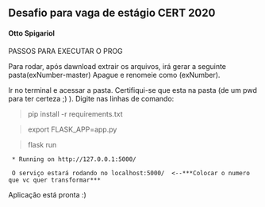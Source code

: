 ## Desafio para vaga de estágio CERT 2020
#### Otto Spigariol

  PASSOS PARA EXECUTAR O PROG

Para rodar, após dawnload extrair os arquivos, irá gerar a seguinte pasta(exNumber-master)
Apague e renomeie como (exNumber).

Ir no terminal e acessar a pasta.
Certifiqui-se que esta na pasta (de um pwd para ter certeza ;) ).
Digite nas linhas de comando:
> pip install -r requirements.txt

> export FLASK_APP=app.py

> flask run
```
 * Running on http://127.0.0.1:5000/
 
 O serviço estará rodando no localhost:5000/  <--***Colocar o numero que vc quer transformar***
````


 Aplicação está pronta :)
